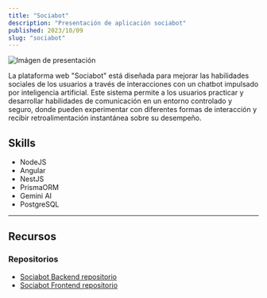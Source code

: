```yaml
---
title: "Sociabot"
description: "Presentación de aplicación sociabot"
published: 2023/10/09
slug: "sociabot"
---
```


![Imágen de presentación](/projects/sociabot.jpg)


La plataforma web "Sociabot" está diseñada para mejorar las habilidades sociales de los usuarios a través de interacciones con un chatbot impulsado por inteligencia artificial. Este sistema permite a los usuarios practicar y desarrollar habilidades de comunicación en un entorno controlado y seguro, donde pueden experimentar con diferentes formas de interacción y recibir retroalimentación instantánea sobre su desempeño.

## Skills
- NodeJS
- Angular
- NestJS
- PrismaORM
- Gemini AI
- PostgreSQL

---

## Recursos

### Repositorios
- [Sociabot Backend repositorio](https://github.com/IvanM9/sociabot-backend)
- [Sociabot Frontend repositorio](https://github.com/Lmore07/sociabot-front)